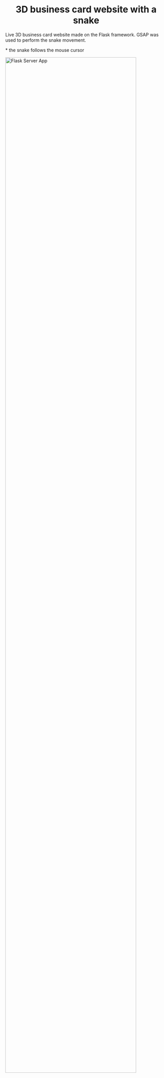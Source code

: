 <h1 align="center">3D business card website with a snake</h1>

<span align='center'>Live 3D business card website made on the Flask framework. GSAP was used to perform the snake movement.</span>

<span align='center'>* the snake follows the mouse cursor</span>

<img src="https://github.com/neluckoff/untitled/blob/master/gif/present.gif" alt="Flask Server App" width="90%">
